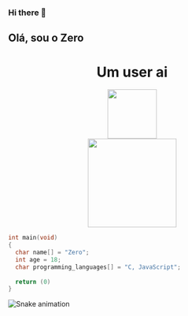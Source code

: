 ### Hi there 👋

## Olá, sou o Zero

<div align="center">
  <h1> Um user ai</h1>
  <img background="white" height="100em" src="https://upload.wikimedia.org/wikipedia/commons/thumb/8/8d/42_Logo.svg/1200px-42_Logo.svg.png"/>
  <br/>
</div>

<div align="center">
  <a href="https://github.com/Sigma1990">
  <img height="180em" src="https://github-readme-stats.vercel.app/api?username=Sigma1990&show_icons=true&theme=tokyonight&include_all_commits=true&count_private=true"/>
  </div>
  
```c
int main(void)
{
  char name[] = "Zero";
  int age = 18;
  char programming_languages[] = "C, JavaScript";
  
  return (0)
}
```

 ![Snake animation](https://github.com/Sigma1990/Sigma1990/blob/output/github-contribution-grid-snake.svg)
 
